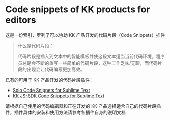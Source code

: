 # Code snippets of KK products for editors

这是一份索引，罗列了可以协助 KK 产品开发的代码片段（Code Snippets）插件

> 什么是代码片段：
> 
> 代码片段是插入到文本中的智能模板并使这段文本适当当前代码环境。程序员总是会不断的重写一些简单的代码片段，这种工作乏味/无聊，而代码片段的出现会让代码编写更加高效。


已有的可用于 KK 产品开发的代码片段插件：

* [Solo Code Snippets for Sublime Text](/tree/solo-sublime)
* [KK JS-SDK Code Snippets for Sublime Text](/tree/jssdk-sublime)

请根据自己使用的代码编辑器和正在开发的 KK 产品选择适合自己的代码片段插件，插件具体的安装和使用方法请参考各插件自身的说明文档
